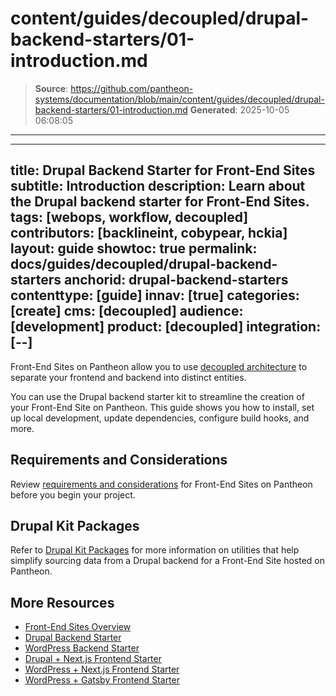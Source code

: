 # content/guides/decoupled/drupal-backend-starters/01-introduction.md

> **Source**: https://github.com/pantheon-systems/documentation/blob/main/content/guides/decoupled/drupal-backend-starters/01-introduction.md
> **Generated**: 2025-10-05 06:08:05

---

---
title: Drupal Backend Starter for Front-End Sites
subtitle: Introduction
description: Learn about the Drupal backend starter for Front-End Sites.
tags: [webops, workflow, decoupled]
contributors: [backlineint, cobypear, hckia]
layout: guide
showtoc: true
permalink: docs/guides/decoupled/drupal-backend-starters
anchorid: drupal-backend-starters
contenttype: [guide]
innav: [true]
categories: [create]
cms: [decoupled]
audience: [development]
product: [decoupled]
integration: [--]
---

Front-End Sites on Pantheon allow you to use [decoupled architecture](/guides/decoupled/overview/#what-is-a-decoupled-site) to separate your frontend and backend into distinct entities.

You can use the Drupal backend starter kit to streamline the creation of your Front-End Site on Pantheon. This guide shows you how to install, set up local development, update dependencies, configure build hooks, and more.

## Requirements and Considerations

Review [requirements and considerations](/guides/decoupled/overview/considerations) for Front-End Sites on Pantheon before you begin your project.

## Drupal Kit Packages

Refer to [Drupal Kit Packages](https://decoupledkit.pantheon.io/docs/Packages/drupal-kit/) for more information on utilities that help simplify sourcing data from a Drupal backend for a Front-End Site hosted on Pantheon.

## More Resources

- [Front-End Sites Overview](/guides/decoupled/overview)
- [Drupal Backend Starter](/guides/decoupled/drupal-backend-starters)
- [WordPress Backend Starter](/guides/decoupled/wp-backend-starters)
- [Drupal + Next.js Frontend Starter](/guides/decoupled/drupal-nextjs-frontend-starters)
- [WordPress + Next.js Frontend Starter](/guides/decoupled/wp-nextjs-frontend-starters)
- [WordPress + Gatsby Frontend Starter](/guides/decoupled/wp-gatsby-frontend-starters)
